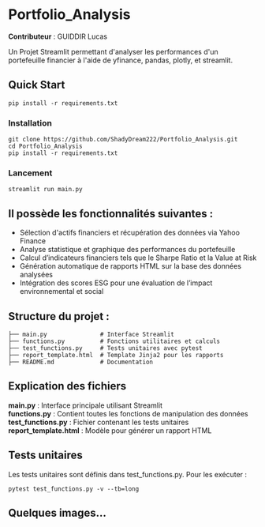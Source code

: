 # Portfolio_Analysis

**Contributeur** : GUIDDIR Lucas 

Un Projet Streamlit permettant d'analyser les performances d'un portefeuille financier à l'aide de yfinance, pandas,  plotly, et streamlit. 

##  Quick Start 

`pip install -r requirements.txt`

### Installation

```
git clone https://github.com/ShadyDream222/Portfolio_Analysis.git
cd Portfolio_Analysis
pip install -r requirements.txt
```

### Lancement 

`streamlit run main.py`

## Il possède les fonctionnalités suivantes :

- Sélection d'actifs financiers et récupération des données via Yahoo Finance
- Analyse statistique et graphique des performances du portefeuille
- Calcul d’indicateurs financiers tels que le Sharpe Ratio et la Value at Risk
- Génération automatique de rapports HTML sur la base des données analysées
- Intégration des scores ESG pour une évaluation de l’impact environnemental et social


## Structure du projet : 

```
├── main.py               # Interface Streamlit
├── functions.py          # Fonctions utilitaires et calculs
├── test_functions.py     # Tests unitaires avec pytest
├── report_template.html  # Template Jinja2 pour les rapports
├── README.md             # Documentation
```

## Explication des fichiers

 __main.py__ : Interface principale utilisant Streamlit  
 __functions.py__ : Contient toutes les fonctions de manipulation des données  
 __test_functions.py__ : Fichier contenant les tests unitaires  
 __report_template.html__ : Modèle pour générer un rapport HTML  

## Tests unitaires

Les tests unitaires sont définis dans test_functions.py. Pour les exécuter :

`pytest test_functions.py -v --tb=long`

## Quelques images...

